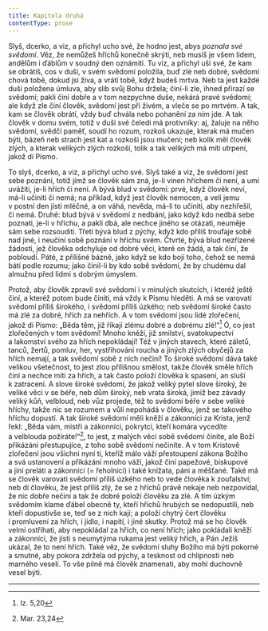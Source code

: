 ```yaml
---
title: Kapitola druhá
contentType: prose
---
```


<section>

Slyš, dcerko, a viz, a přichyl ucho své, že hodno jest, abys _poznala své svědomí_. Věz, že nemůžeš hříchů konečně skrýti, neb musíš je všem lidem, andělům i ďáblům v soudný den oznámiti. Tu viz, a přichyl uši své, že kam se obrátíš, cos v duši, v svém svědomí položila, buď zlé neb dobré, svědomí chová tobě, dokud jsi živa, a vrátí tobě, když budeš mrtva. Neb ta jest každé duši položena úmluva, aby slib svůj Bohu držela; činí-li zle, ihned přirazí se svědomí; pakli činí dobře a v tom nezpychne duše, nekárá pravé svědomí; ale když zle činí člověk, svědomí jest při živém, a vleče se po mrtvém. A tak, kam se člověk obrátí, vždy buď chvála nebo pohanění za ním jde. A tak člověk v domu svém, totiž v duši své čeledi má protivníky: aj, žaluje na něho svědomí, svědčí paměť, soudí ho rozum, rozkoš ukazuje, kterak má mučen býti, bázeň neb strach jest kat a rozkoši jsou mučení; neb kolik měl člověk zlých, a kterak velikých zlých rozkoší, tolik a tak velikých má míti utrpení, jakož dí Písmo.

To slyš, dcerko, a viz, a přichyl ucho své. Slyš také a viz, že svědomí jest sebe poznání, totiž jímž se člověk sám zná, je-li vinen hříchem či není, a umí uvážiti, je-li hřích či není. A bývá blud v svědomí: prvé, když člověk neví, má-li učiniti či nemá; na příklad, když jest člověk nemocen, a velí jemu v postní den jísti mléčné, a on váhá, nevěda, má-li to učiniti, aby nezhřešil, či nemá. Druhé: blud bývá v svědomí z nedbání, jako když kdo nedbá sebe poznati, je-li v hříchu, a pakli dbá, ale nechce jiného se otázati, neuměje sám sebe rozsouditi. Třetí bývá blud z pýchy, když kdo příliš troufaje sobě nad jiné, i neučiní sobě poznání v hříchu svém. Čtvrté, bývá blud nezřízené žádosti, jež člověka odchyluje od dobré věci, které on žádá, a tak činí, že pobloudí. Páté, z přílišné bázně, jako když se kdo bojí toho, čehož se nemá báti podle rozumu; jako činil-li by kdo sobě svědomí, že by chudému dal almužnu před lidmi s dobrým úmyslem.

Protož, aby člověk zpravil své svědomí i v minulých skutcích, i kteréž ještě činí, a kteréž potom bude činiti, má vždy k Písmu hleděti. A má se varovati svědomí příliš širokého, i svědomí příliš úzkého; neb svědomí široké často má zlé za dobré, hřích za nehřích. A v tom svědomí jsou lidé zlořečení, jakož dí Písmo: „Běda těm, již říkají zlému dobré a dobrému zlé!“[^2] Ó, co jest zlořečených v tom svědomí! Mnoho kněží, již smilství, svatokupectví a lakomství svého za hřích nepokládají! Též v jiných stavech, které záletů, tanců, žertů, pomluv, her, vystřihování roucha a jiných zlých obyčejů za hřích nemají, a tak svědomí sobě z nich nečiní! To široké svědomí dává také velikou všetečnost, to jest zlou přílišnou smělost, takže člověk směle hřích činí a nechce míti za hřích, a tak často položí člověka k spasení, an sluší k zatracení. A slove široké svědomí, že jakož veliký pytel slove široký, že veliké věci v se béře, neb dům široký, neb vrata široká, jimiž bez závady veliký kůň, velbloud, neb vůz projede, též to svědomí béře v sebe veliké hříchy, takže nic se rozumem a vůlí nepohádá v člověku, jenž se takového hříchu dopustí. A tak široké svědomí měli kněží a zákonníci za Krista, jenž řekl: „Běda vám, mistři a zákonníci, pokrytci, kteří komára vycedíte a velblouda požíráte!“[^3], to jest, z malých věcí sobě svědomí činíte, ale Boží přikázání přestupujíce, z toho sobě svědomí nečiníte. A v tom Kristově zlořečení jsou všichni nyní ti, kteříž málo váží přestoupení zákona Božího a svá ustanovení a přikázání mnoho váží, jakož činí papežové, biskupové a jiní preláti a zákonníci (= řeholníci) i také knížata, páni a měšťané. Také má se člověk varovati svědomí příliš úzkého neb to vede člověka k zoufalství; neb dí člověku, že jest příliš zlý, že se z hříchů právě nekaje neb nezpovídal, že nic dobře nečiní a tak že dobré položí člověku za zlé. A tím úzkým svědomím klame ďábel obecně ty, kteří hříchů hrubých se nedopustili, neb kteří dopustivše se, teď se z nich kají; a položí chytrý čert člověku i promluvení za hřích, i jídlo, i napití, i jiné skutky. Protož má se ho člověk velmi ostříhati, aby nepokládal za hřích, co není hřích; jako pokládali kněží a zákonníci, že jísti s neumytýma rukama jest veliký hřích, a Pán Ježíš ukázal, že to není hřích. Také věz, že svědomí sluhy Božího má býti pokorné a smutné, aby pokora zdržela od pýchy, a tesknost od chlipnosti neb marného veselí. To vše pilně má člověk znamenati, aby mohl duchovně vesel býti.

* * *

[^2]: Iz. 5,20

[^3]: Mar. 23,24

</section>
